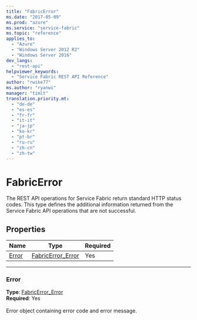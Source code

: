 ```yaml
---
title: "FabricError"
ms.date: "2017-05-09"
ms.prod: "azure"
ms.service: "service-fabric"
ms.topic: "reference"
applies_to: 
  - "Azure"
  - "Windows Server 2012 R2"
  - "Windows Server 2016"
dev_langs: 
  - "rest-api"
helpviewer_keywords: 
  - "Service Fabric REST API Reference"
author: "rwike77"
ms.author: "ryanwi"
manager: "timlt"
translation.priority.mt: 
  - "de-de"
  - "es-es"
  - "fr-fr"
  - "it-it"
  - "ja-jp"
  - "ko-kr"
  - "pt-br"
  - "ru-ru"
  - "zh-cn"
  - "zh-tw"
---
```

# FabricError

The REST API operations for Service Fabric return standard HTTP status codes. This type defines the additional information returned from the Service Fabric API operations that are not successful.


## Properties
| Name | Type | Required |
| --- | --- | --- |
| [Error](#error) | [FabricError_Error](sfclient-v56-model-fabricerror_error.md) | Yes |

____
### Error
__Type__: [FabricError_Error](sfclient-v56-model-fabricerror_error.md) <br/>
__Required__: Yes<br/>
<br/>
Error object containing error code and error message.
